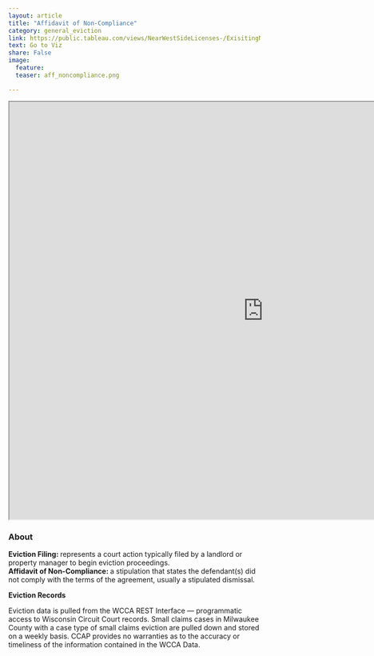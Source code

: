 ```yaml
---
layout: article
title: "Affidavit of Non-Compliance"
category: general_eviction
link: https://public.tableau.com/views/NearWestSideLicenses-/ExisitingNWSLicenses-?:embed=y&:display_count=yes
text: Go to Viz
share: False
image:
  feature:
  teaser: aff_noncompliance.png

---
```

<iframe src="https://public.tableau.com/views/AffadavitofNon-Compliance/AffadavitofNoncompliance?:showVizHome=no&:embed=true" allowfullscreen="true" width="1015" height="835"></iframe>

### About

<dt> <strong> Eviction Filing: </strong> represents a court action typically filed by a landlord or property manager to begin eviction proceedings.</dt>

<dt> <strong> Affidavit of Non-Compliance: </strong>  a stipulation that states the defendant(s) did not comply with the terms of the agreement, usually a stipulated dismissal. </dt>


**Eviction Records**

Eviction data is pulled from the WCCA REST Interface — programmatic access to Wisconsin Circuit Court records. Small claims cases in Milwaukee County with a case type of small claims eviction are pulled down and stored on a weekly basis. CCAP provides no warranties as to the accuracy or timeliness of the information contained in the WCCA Data.
